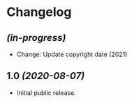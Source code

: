 # Changelog

## _(in-progress)_
* Change: Update copyright date (2021)

## 1.0 _(2020-08-07)_
* Initial public release.